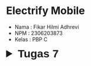 # Electrify Mobile
- Nama : Fikar Hilmi Adhrevi
- NPM : 2306203873
- Kelas : PBP C
<details>
  <summary style="font-size: 30px; font-family: Arial, sans-serif;"><b>Tugas 7</b></summary>

### Cara saya mengimplementasikan checklist

**1. Membuat sebuah program Flutter baru dengan tema E-Commerce yang sesuai dengan tugas-tugas sebelumnya.**
- Membuat proyek Flutter baru dengan nama "electrifymobile" menggunakan perintah `flutter create electrifymobile`
- Masuk ke direktori proyek dan membersihkan template bawaan Flutter
- Membuat file baru `menu.dart` untuk menampung widget halaman utama

**2. Membuat tiga tombol sederhana dengan ikon dan teks untuk:**
- Mengimplementasikan tiga tombol menggunakan `ItemCard` yang dibungkus dalam `GridView.count`
- Membuat class `ItemHomepage` untuk menyimpan properti setiap tombol (nama, ikon, dan warna)
- Menginisialisasi daftar item dalam `List<ItemHomepage>`:
  ```dart
  final List<ItemHomepage> items = [
    ItemHomepage("Lihat Daftar Produk", Icons.list, Colors.blue),
    ItemHomepage("Tambah Produk", Icons.add, Colors.amber),
    ItemHomepage("Logout", Icons.logout, Colors.red),
  ];
  ```

**3. Mengimplementasikan warna-warna yang berbeda untuk setiap tombol:**
- Lihat Daftar Produk: Menggunakan `Colors.blue`
- Tambah Produk: Menggunakan `Colors.amber`
- Logout: Menggunakan `Colors.red`
- Warna diimplementasikan melalui parameter `color` dalam konstruktor `ItemHomepage`

**4. Memunculkan Snackbar dengan tulisan:**
- Mengimplementasikan `onTap` pada widget `InkWell` dalam `ItemCard`
- Menggunakan `ScaffoldMessenger.of(context)` untuk menampilkan SnackBar
- Pesan SnackBar disesuaikan dengan nama tombol yang ditekan:
  ```dart
  ScaffoldMessenger.of(context)
    ..hideCurrentSnackBar()
    ..showSnackBar(
      SnackBar(content: Text("Kamu telah menekan tombol ${item.name}!"))
    );
  ```

### Jelaskan apa yang dimaksud dengan stateless widget dan stateful widget, dan jelaskan perbedaan dari keduanya.

**Stateless Widget:**
- Widget yang bersifat statis/tidak berubah (immutable)
- Tidak memiliki state internal yang bisa berubah selama widget hidup
- Cocok untuk UI yang tidak perlu update berdasarkan interaksi atau perubahan data
- Lebih ringan dan efisien karena tidak perlu mekanisme untuk mengatur state
- Contoh: Text, Icon, IconButton

**Stateful Widget:**
- Widget yang bersifat dinamis dan dapat berubah (mutable)
- Memiliki state internal yang bisa diperbarui selama widget hidup
- Dapat memperbarui tampilan ketika ada interaksi pengguna atau perubahan data
- Menggunakan setState() untuk memicu rebuild widget
- Contoh: Checkbox, TextField, Form

### Sebutkan widget apa saja yang kamu gunakan pada proyek ini dan jelaskan fungsinya.

1. **Structural Widgets:**
   - `MaterialApp`: Widget root untuk implementasi Material Design
   - `Scaffold`: Menyediakan struktur dasar layout Material Design
   - `AppBar`: Bar di bagian atas aplikasi
   - `Column` & `Row`: Mengatur widget secara vertikal dan horizontal

2. **Layout Widgets:**
   - `Container`: Membungkus widget lain dengan kemampuan styling
   - `Padding`: Memberikan padding pada widget
   - `Center`: Menempatkan widget di tengah
   - `GridView`: Menampilkan widget dalam bentuk grid
   - `SizedBox`: Memberikan space kosong dengan ukuran tertentu

3. **Content Widgets:**
   - `Text`: Menampilkan text
   - `Icon`: Menampilkan icon
   - `Card`: Menampilkan content dalam bentuk card
   - `InkWell`: Memberikan efek ripple saat ditekan

### Apa fungsi dari setState()? Jelaskan variabel apa saja yang dapat terdampak dengan fungsi tersebut.

`setState()` adalah method yang digunakan untuk memberitahu framework Flutter bahwa ada perubahan state internal yang memerlukan update UI. 

Variabel yang dapat terdampak:
- Semua variabel yang dideklarasikan sebagai state dalam class StatefulWidget
- Variabel yang digunakan dalam build method yang nilainya berubah
- Variabel yang mempengaruhi tampilan UI

Contoh penggunaan:
```dart
setState(() {
  _counter++; // Variable yang berubah
});
```

### Jelaskan perbedaan antara const dengan final.

**const:**
- Variabel harus diinisialisasi pada saat kompilasi
- Nilai harus sudah diketahui sebelum runtime
- Membuat objek menjadi deeply immutable
- Lebih efisien untuk nilai yang diketahui saat compile time

```dart
const pi = 3.14;
const list = [1, 2, 3]; // List juga immutable
```

**final:**
- Variabel hanya bisa diassign sekali
- Nilai bisa diinisialisasi saat runtime
- Hanya membuat reference immutable, bukan value-nya
- Cocok untuk nilai yang ditentukan saat runtime

```dart
final currentTime = DateTime.now(); // Nilai ditentukan saat runtime
final list = [1, 2, 3]; // List masih bisa dimodifikasi
```

</details>